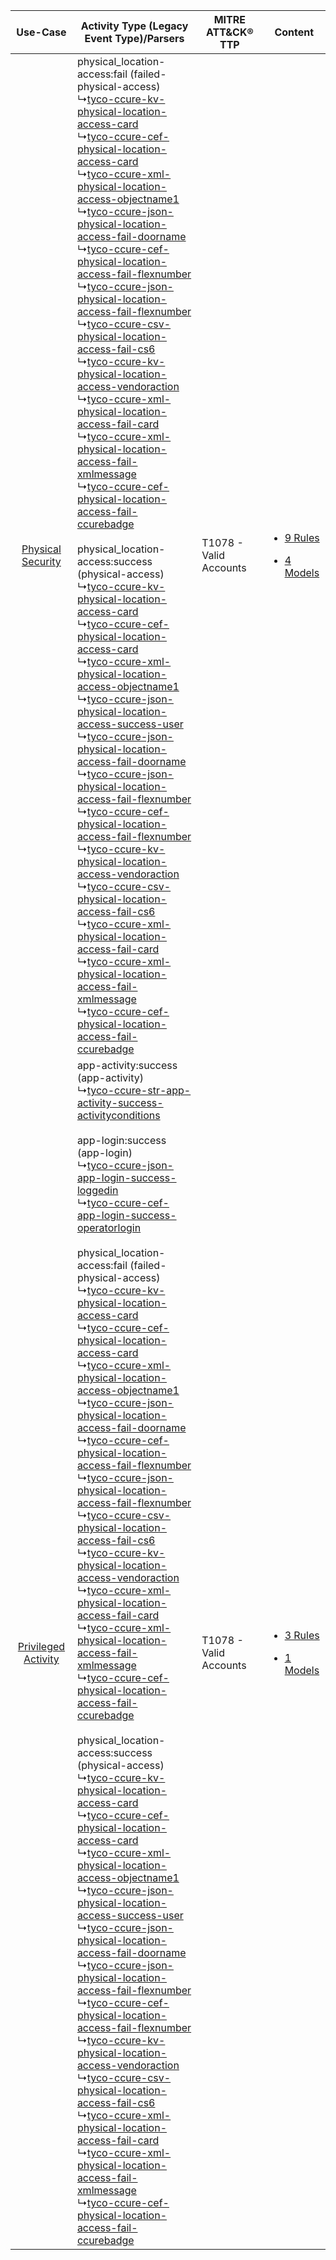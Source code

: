 |    Use-Case    | Activity Type (Legacy Event Type)/Parsers    | MITRE ATT&CK® TTP          | Content    |
|:----:| ---- | ---- | ---- |
|   [Physical Security](../../../UseCases/uc_physical_security.md)   |  physical_location-access:fail (failed-physical-access)<br> ↳[tyco-ccure-kv-physical-location-access-card](Ps/pC_tycoccurekvphysicallocationaccesscard.md)<br> ↳[tyco-ccure-cef-physical-location-access-card](Ps/pC_tycoccurecefphysicallocationaccesscard.md)<br> ↳[tyco-ccure-xml-physical-location-access-objectname1](Ps/pC_tycoccurexmlphysicallocationaccessobjectname1.md)<br> ↳[tyco-ccure-json-physical-location-access-fail-doorname](Ps/pC_tycoccurejsonphysicallocationaccessfaildoorname.md)<br> ↳[tyco-ccure-cef-physical-location-access-fail-flexnumber](Ps/pC_tycoccurecefphysicallocationaccessfailflexnumber.md)<br> ↳[tyco-ccure-json-physical-location-access-fail-flexnumber](Ps/pC_tycoccurejsonphysicallocationaccessfailflexnumber.md)<br> ↳[tyco-ccure-csv-physical-location-access-fail-cs6](Ps/pC_tycoccurecsvphysicallocationaccessfailcs6.md)<br> ↳[tyco-ccure-kv-physical-location-access-vendoraction](Ps/pC_tycoccurekvphysicallocationaccessvendoraction.md)<br> ↳[tyco-ccure-xml-physical-location-access-fail-card](Ps/pC_tycoccurexmlphysicallocationaccessfailcard.md)<br> ↳[tyco-ccure-xml-physical-location-access-fail-xmlmessage](Ps/pC_tycoccurexmlphysicallocationaccessfailxmlmessage.md)<br> ↳[tyco-ccure-cef-physical-location-access-fail-ccurebadge](Ps/pC_tycoccurecefphysicallocationaccessfailccurebadge.md)<br><br> physical_location-access:success (physical-access)<br> ↳[tyco-ccure-kv-physical-location-access-card](Ps/pC_tycoccurekvphysicallocationaccesscard.md)<br> ↳[tyco-ccure-cef-physical-location-access-card](Ps/pC_tycoccurecefphysicallocationaccesscard.md)<br> ↳[tyco-ccure-xml-physical-location-access-objectname1](Ps/pC_tycoccurexmlphysicallocationaccessobjectname1.md)<br> ↳[tyco-ccure-json-physical-location-access-success-user](Ps/pC_tycoccurejsonphysicallocationaccesssuccessuser.md)<br> ↳[tyco-ccure-json-physical-location-access-fail-doorname](Ps/pC_tycoccurejsonphysicallocationaccessfaildoorname.md)<br> ↳[tyco-ccure-json-physical-location-access-fail-flexnumber](Ps/pC_tycoccurejsonphysicallocationaccessfailflexnumber.md)<br> ↳[tyco-ccure-cef-physical-location-access-fail-flexnumber](Ps/pC_tycoccurecefphysicallocationaccessfailflexnumber.md)<br> ↳[tyco-ccure-kv-physical-location-access-vendoraction](Ps/pC_tycoccurekvphysicallocationaccessvendoraction.md)<br> ↳[tyco-ccure-csv-physical-location-access-fail-cs6](Ps/pC_tycoccurecsvphysicallocationaccessfailcs6.md)<br> ↳[tyco-ccure-xml-physical-location-access-fail-card](Ps/pC_tycoccurexmlphysicallocationaccessfailcard.md)<br> ↳[tyco-ccure-xml-physical-location-access-fail-xmlmessage](Ps/pC_tycoccurexmlphysicallocationaccessfailxmlmessage.md)<br> ↳[tyco-ccure-cef-physical-location-access-fail-ccurebadge](Ps/pC_tycoccurecefphysicallocationaccessfailccurebadge.md)<br>    | T1078 - Valid Accounts<br> | [<ul><li>9 Rules</li></ul><ul><li>4 Models</li></ul>](RM/r_m_tyco_ccure_building_management_system_Physical_Security.md)   |
| [Privileged Activity](../../../UseCases/uc_privileged_activity.md) |  app-activity:success (app-activity)<br> ↳[tyco-ccure-str-app-activity-success-activityconditions](Ps/pC_tycoccurestrappactivitysuccessactivityconditions.md)<br><br> app-login:success (app-login)<br> ↳[tyco-ccure-json-app-login-success-loggedin](Ps/pC_tycoccurejsonapploginsuccessloggedin.md)<br> ↳[tyco-ccure-cef-app-login-success-operatorlogin](Ps/pC_tycoccurecefapploginsuccessoperatorlogin.md)<br><br> physical_location-access:fail (failed-physical-access)<br> ↳[tyco-ccure-kv-physical-location-access-card](Ps/pC_tycoccurekvphysicallocationaccesscard.md)<br> ↳[tyco-ccure-cef-physical-location-access-card](Ps/pC_tycoccurecefphysicallocationaccesscard.md)<br> ↳[tyco-ccure-xml-physical-location-access-objectname1](Ps/pC_tycoccurexmlphysicallocationaccessobjectname1.md)<br> ↳[tyco-ccure-json-physical-location-access-fail-doorname](Ps/pC_tycoccurejsonphysicallocationaccessfaildoorname.md)<br> ↳[tyco-ccure-cef-physical-location-access-fail-flexnumber](Ps/pC_tycoccurecefphysicallocationaccessfailflexnumber.md)<br> ↳[tyco-ccure-json-physical-location-access-fail-flexnumber](Ps/pC_tycoccurejsonphysicallocationaccessfailflexnumber.md)<br> ↳[tyco-ccure-csv-physical-location-access-fail-cs6](Ps/pC_tycoccurecsvphysicallocationaccessfailcs6.md)<br> ↳[tyco-ccure-kv-physical-location-access-vendoraction](Ps/pC_tycoccurekvphysicallocationaccessvendoraction.md)<br> ↳[tyco-ccure-xml-physical-location-access-fail-card](Ps/pC_tycoccurexmlphysicallocationaccessfailcard.md)<br> ↳[tyco-ccure-xml-physical-location-access-fail-xmlmessage](Ps/pC_tycoccurexmlphysicallocationaccessfailxmlmessage.md)<br> ↳[tyco-ccure-cef-physical-location-access-fail-ccurebadge](Ps/pC_tycoccurecefphysicallocationaccessfailccurebadge.md)<br><br> physical_location-access:success (physical-access)<br> ↳[tyco-ccure-kv-physical-location-access-card](Ps/pC_tycoccurekvphysicallocationaccesscard.md)<br> ↳[tyco-ccure-cef-physical-location-access-card](Ps/pC_tycoccurecefphysicallocationaccesscard.md)<br> ↳[tyco-ccure-xml-physical-location-access-objectname1](Ps/pC_tycoccurexmlphysicallocationaccessobjectname1.md)<br> ↳[tyco-ccure-json-physical-location-access-success-user](Ps/pC_tycoccurejsonphysicallocationaccesssuccessuser.md)<br> ↳[tyco-ccure-json-physical-location-access-fail-doorname](Ps/pC_tycoccurejsonphysicallocationaccessfaildoorname.md)<br> ↳[tyco-ccure-json-physical-location-access-fail-flexnumber](Ps/pC_tycoccurejsonphysicallocationaccessfailflexnumber.md)<br> ↳[tyco-ccure-cef-physical-location-access-fail-flexnumber](Ps/pC_tycoccurecefphysicallocationaccessfailflexnumber.md)<br> ↳[tyco-ccure-kv-physical-location-access-vendoraction](Ps/pC_tycoccurekvphysicallocationaccessvendoraction.md)<br> ↳[tyco-ccure-csv-physical-location-access-fail-cs6](Ps/pC_tycoccurecsvphysicallocationaccessfailcs6.md)<br> ↳[tyco-ccure-xml-physical-location-access-fail-card](Ps/pC_tycoccurexmlphysicallocationaccessfailcard.md)<br> ↳[tyco-ccure-xml-physical-location-access-fail-xmlmessage](Ps/pC_tycoccurexmlphysicallocationaccessfailxmlmessage.md)<br> ↳[tyco-ccure-cef-physical-location-access-fail-ccurebadge](Ps/pC_tycoccurecefphysicallocationaccessfailccurebadge.md)<br> | T1078 - Valid Accounts<br> | [<ul><li>3 Rules</li></ul><ul><li>1 Models</li></ul>](RM/r_m_tyco_ccure_building_management_system_Privileged_Activity.md) |
